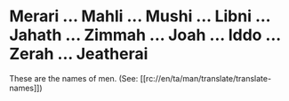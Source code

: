 # Merari ... Mahli ... Mushi ... Libni ... Jahath ... Zimmah ... Joah ... Iddo ... Zerah ... Jeatherai

These are the names of men. (See: [[rc://en/ta/man/translate/translate-names]])

